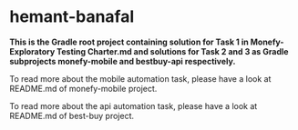 ﻿
# hemant-banafal

**This is the Gradle root project containing solution for Task 1 in Monefy-Exploratory Testing Charter.md and solutions for Task 2 
and 3 as Gradle subprojects monefy-mobile and bestbuy-api respectively.**


To read more about the mobile automation task, please have a look at README.md of monefy-mobile project. 

To read more about the api automation task, please have a look at README.md of best-buy project. 
